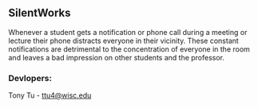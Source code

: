 ## SilentWorks
Whenever a student gets a notification or phone call during a meeting or lecture their phone distracts everyone in their vicinity. These constant notifications are detrimental to the concentration of everyone in the room and leaves a bad impression on other students and the professor.  

### Devlopers:
Tony Tu - ttu4@wisc.edu
